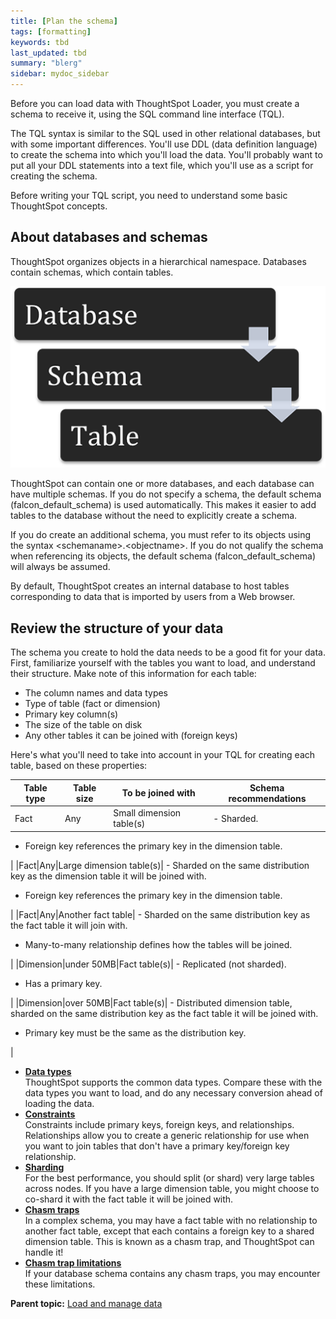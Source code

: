 ```yaml
---
title: [Plan the schema]
tags: [formatting]
keywords: tbd
last_updated: tbd
summary: "blerg"
sidebar: mydoc_sidebar
---
```

Before you can load data with ThoughtSpot Loader, you must create a schema to receive it, using the SQL command line interface (TQL).

The TQL syntax is similar to the SQL used in other relational databases, but with some important differences. You'll use DDL (data definition language) to create the schema into which you'll load the data. You'll probably want to put all your DDL statements into a text file, which you'll use as a script for creating the schema.

Before writing your TQL script, you need to understand some basic ThoughtSpot concepts.

## About databases and schemas

ThoughtSpot organizes objects in a hierarchical namespace. Databases contain schemas, which contain tables.

 ![](../../images/namespace.png "Namespace diagram")

ThoughtSpot can contain one or more databases, and each database can have multiple schemas. If you do not specify a schema, the default schema (falcon\_default\_schema) is used automatically. This makes it easier to add tables to the database without the need to explicitly create a schema.

If you do create an additional schema, you must refer to its objects using the syntax <schemaname\>.<objectname\>. If you do not qualify the schema when referencing its objects, the default schema (falcon\_default\_schema) will always be assumed.

By default, ThoughtSpot creates an internal database to host tables corresponding to data that is imported by users from a Web browser.

## Review the structure of your data

The schema you create to hold the data needs to be a good fit for your data. First, familiarize yourself with the tables you want to load, and understand their structure. Make note of this information for each table:

-   The column names and data types
-   Type of table (fact or dimension)
-   Primary key column(s)
-   The size of the table on disk
-   Any other tables it can be joined with (foreign keys)

Here's what you'll need to take into account in your TQL for creating each table, based on these properties:

|Table type|Table size|To be joined with|Schema recommendations|
|----------|----------|-----------------|----------------------|
|Fact|Any|Small dimension table(s)| -   Sharded.
-   Foreign key references the primary key in the dimension table.

 |
|Fact|Any|Large dimension table(s)| -   Sharded on the same distribution key as the dimension table it will be joined with.
-   Foreign key references the primary key in the dimension table.

 |
|Fact|Any|Another fact table| -   Sharded on the same distribution key as the fact table it will join with.
-   Many-to-many relationship defines how the tables will be joined.

 |
|Dimension|under 50MB|Fact table(s)| -   Replicated (not sharded).
-   Has a primary key.

 |
|Dimension|over 50MB|Fact table(s)| -   Distributed dimension table, sharded on the same distribution key as the fact table it will be joined with.
-   Primary key must be the same as the distribution key.

 |

-   **[Data types](../../admin/loading/datatypes.html)**  
ThoughtSpot supports the common data types. Compare these with the data types you want to load, and do any necessary conversion ahead of loading the data.
-   **[Constraints](../../admin/loading/constraints.html)**  
Constraints include primary keys, foreign keys, and relationships. Relationships allow you to create a generic relationship for use when you want to join tables that don't have a primary key/foreign key relationship.
-   **[Sharding](../../admin/loading/sharding.html)**  
For the best performance, you should split (or shard) very large tables across nodes. If you have a large dimension table, you might choose to co-shard it with the fact table it will be joined with.
-   **[Chasm traps](../../admin/loading/chasm_trap.html)**  
In a complex schema, you may have a fact table with no relationship to another fact table, except that each contains a foreign key to a shared dimension table. This is known as a chasm trap, and ThoughtSpot can handle it!
-   **[Chasm trap limitations](../../admin/loading/chasm_trap_limits.html)**  
If your database schema contains any chasm traps, you may encounter these limitations.

**Parent topic:** [Load and manage data](../../admin/loading/loading_intro.html)
